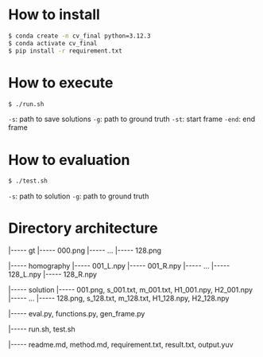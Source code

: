 # How to install
```bash
$ conda create -n cv_final python=3.12.3
$ conda activate cv_final
$ pip install -r requirement.txt
```

# How to execute
```bash
$ ./run.sh
```
`-s`: path to save solutions
`-g`: path to ground truth
`-st`: start frame
`-end`: end frame

# How to evaluation
```bash
$ ./test.sh
```
`-s`: path to solution
`-g`: path to ground truth

# Directory architecture

|----- gt
    |----- 000.png
    |----- ...
    |----- 128.png

|----- homography
    |----- 001_L.npy
    |----- 001_R.npy
    |----- ...
    |----- 128_L.npy
    |----- 128_R.npy

|----- solution
    |----- 001.png, s_001.txt, m_001.txt, H1_001.npy, H2_001.npy
    |----- ...
    |----- 128.png, s_128.txt, m_128.txt, H1_128.npy, H2_128.npy

|----- eval.py, functions.py, gen_frame.py

|----- run.sh, test.sh

|----- readme.md, method.md, requirement.txt, result.txt, output.yuv
